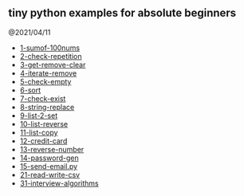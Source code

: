 tiny python examples for absolute beginners
-------------------

@2021/04/11

- [1-sumof-100nums](./1-sumof-100nums.py)
- [2-check-repetition](./2-check-repetition.py)
- [3-get-remove-clear](./3-get-remove-clear.py)
- [4-iterate-remove](./4-iterate-remove.py)
- [5-check-empty](./5-check-empty.py)
- [6-sort](./6-sort.py)
- [7-check-exist](./7-check-exist.py)
- [8-string-replace](./8-string-replace.py)
- [9-list-2-set](./9-list-2-set.py)
- [10-list-reverse](./10-list-reverse.py)
- [11-list-copy](./11-list-copy.py)
- [12-credit-card](./12-credit-card.py)
- [13-reverse-number](./13-reverse-number.py)
- [14-password-gen](./14-password-gen.py)
- [15-send-email.py](./15-send-email.py)
- [21-read-write-csv](./21-read-write-csv.py)
- [31-interview-algorithms](./31-interview-algorithms.py)